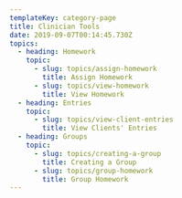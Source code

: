 ```yaml
---
templateKey: category-page
title: Clinician Tools
date: 2019-09-07T00:14:45.730Z
topics:
  - heading: Homework
    topic:
      - slug: topics/assign-homework
        title: Assign Homework
      - slug: topics/view-homework
        title: View Homework
  - heading: Entries
    topic:
      - slug: topics/view-client-entries
        title: View Clients' Entries
  - heading: Groups
    topic:
      - slug: topics/creating-a-group
        title: Creating a Group
      - slug: topics/group-homework
        title: Group Homework
---
```


